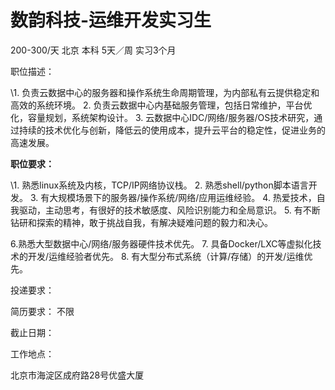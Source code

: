 # 数韵科技-运维开发实习生

200-300/天 北京 本科 5天／周 实习3个月

职位描述：

\1. 负责云数据中心的服务器和操作系统生命周期管理，为内部私有云提供稳定和高效的系统环境。 2. 负责云数据中心内基础服务管理，包括日常维护，平台优化，容量规划，系统架构设计。 3. 云数据中心IDC/网络/服务器/OS技术研究，通过持续的技术优化与创新，降低云的使用成本，提升云平台的稳定性，促进业务的高速发展。





**职位要求：**

\1. 熟悉linux系统及内核，TCP/IP网络协议栈。 2. 熟悉shell/python脚本语言开发。 3. 有大规模场景下的服务器/操作系统/网络/应用运维经验。 4. 热爱技术，自我驱动，主动思考，有很好的技术敏感度、风险识别能力和全局意识。 5. 有不断钻研和探索的精神，敢于挑战自我，有解决疑难问题的毅力和决心。

6.熟悉大型数据中心/网络/服务器硬件技术优先。 7. 具备Docker/LXC等虚拟化技术的开发/运维经验者优先。 8. 有大型分布式系统（计算/存储）的开发/运维优先。

投递要求：

简历要求： 不限

截止日期：

工作地点：

北京市海淀区成府路28号优盛大厦